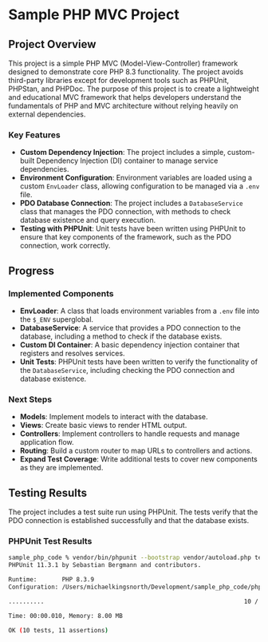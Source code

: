 # Sample PHP MVC Project

## Project Overview

This project is a simple PHP MVC (Model-View-Controller) framework designed to demonstrate core PHP 8.3 functionality. The project avoids third-party libraries except for development tools such as PHPUnit, PHPStan, and PHPDoc. The purpose of this project is to create a lightweight and educational MVC framework that helps developers understand the fundamentals of PHP and MVC architecture without relying heavily on external dependencies.

### Key Features

- **Custom Dependency Injection**: The project includes a simple, custom-built Dependency Injection (DI) container to manage service dependencies.
- **Environment Configuration**: Environment variables are loaded using a custom `EnvLoader` class, allowing configuration to be managed via a `.env` file.
- **PDO Database Connection**: The project includes a `DatabaseService` class that manages the PDO connection, with methods to check database existence and query execution.
- **Testing with PHPUnit**: Unit tests have been written using PHPUnit to ensure that key components of the framework, such as the PDO connection, work correctly.

## Progress

### Implemented Components

- **EnvLoader**: A class that loads environment variables from a `.env` file into the `$_ENV` superglobal.
- **DatabaseService**: A service that provides a PDO connection to the database, including a method to check if the database exists.
- **Custom DI Container**: A basic dependency injection container that registers and resolves services.
- **Unit Tests**: PHPUnit tests have been written to verify the functionality of the `DatabaseService`, including checking the PDO connection and database existence.

### Next Steps

- **Models**: Implement models to interact with the database.
- **Views**: Create basic views to render HTML output.
- **Controllers**: Implement controllers to handle requests and manage application flow.
- **Routing**: Build a custom router to map URLs to controllers and actions.
- **Expand Test Coverage**: Write additional tests to cover new components as they are implemented.

## Testing Results

The project includes a test suite run using PHPUnit. The tests verify that the PDO connection is established successfully and that the database exists.

### PHPUnit Test Results

```bash
sample_php_code % vendor/bin/phpunit --bootstrap vendor/autoload.php tests
PHPUnit 11.3.1 by Sebastian Bergmann and contributors.

Runtime:       PHP 8.3.9
Configuration: /Users/michaelkingsnorth/Development/sample_php_code/phpunit.xml

..........                                                        10 / 10 (100%)

Time: 00:00.010, Memory: 8.00 MB

OK (10 tests, 11 assertions)
